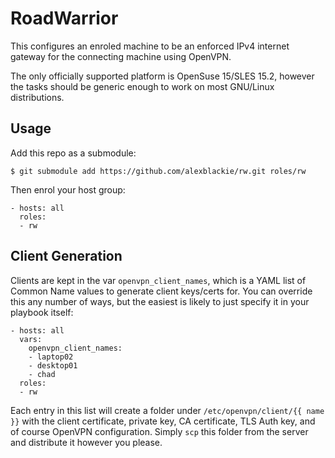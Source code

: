 # RoadWarrior

This configures an enroled machine to be an enforced IPv4 internet gateway for the connecting machine using OpenVPN.

The only officially supported platform is OpenSuse 15/SLES 15.2, however the tasks should be generic enough to work on most GNU/Linux distributions.

## Usage

Add this repo as a submodule:

```
$ git submodule add https://github.com/alexblackie/rw.git roles/rw
```

Then enrol your host group:

```
- hosts: all
  roles:
  - rw
```

## Client Generation

Clients are kept in the var `openvpn_client_names`, which is a YAML list of Common Name values to generate client keys/certs for. You can override this any number of ways, but the easiest is likely to just specify it in your playbook itself:

```
- hosts: all
  vars:
    openvpn_client_names:
    - laptop02
    - desktop01
    - chad
  roles:
  - rw
```

Each entry in this list will create a folder under `/etc/openvpn/client/{{ name }}` with the client certificate, private key, CA certificate, TLS Auth key, and of course OpenVPN configuration. Simply `scp` this folder from the server and distribute it however you please.
